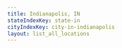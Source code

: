 ```yaml
---
title: Indianapolis, IN
stateIndexKey: state-in
cityIndexKey: city-in-indianapolis
layout: list_all_locations
---
```

